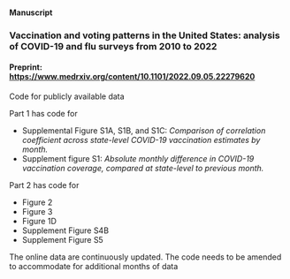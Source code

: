 


#### Manuscript 
### Vaccination and voting patterns in the United States: analysis of COVID-19 and flu surveys from 2010 to 2022 

#### Preprint: https://www.medrxiv.org/content/10.1101/2022.09.05.22279620

Code for publicly available data

Part 1 has code for

- Supplemental Figure S1A, S1B, and S1C: *Comparison of correlation coefficient across state-level COVID-19 vaccination estimates by month.* 
- Supplement figure S1: *Absolute monthly difference in COVID-19 vaccination coverage, compared at state-level to previous month.*

Part 2 has code for

- Figure 2
- Figure 3
- Figure 1D
- Supplement Figure S4B
- Supplement Figure S5

The online data are continuously updated. The code needs to be amended to accommodate for additional months of data
